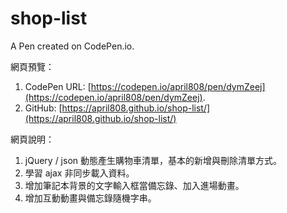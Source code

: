 # shop-list

A Pen created on CodePen.io.

網頁預覽：

1. CodePen URL: [https://codepen.io/april808/pen/dymZeej](https://codepen.io/april808/pen/dymZeej).
1. GitHub: [https://april808.github.io/shop-list/](https://april808.github.io/shop-list/)

網頁說明：

1. jQuery / json 動態產生購物車清單，基本的新增與刪除清單方式。
1. 學習 ajax 非同步載入資料。
1. 增加筆記本背景的文字輸入框當備忘錄、加入進場動畫。
1. 增加互動動畫與備忘錄隨機字串。
